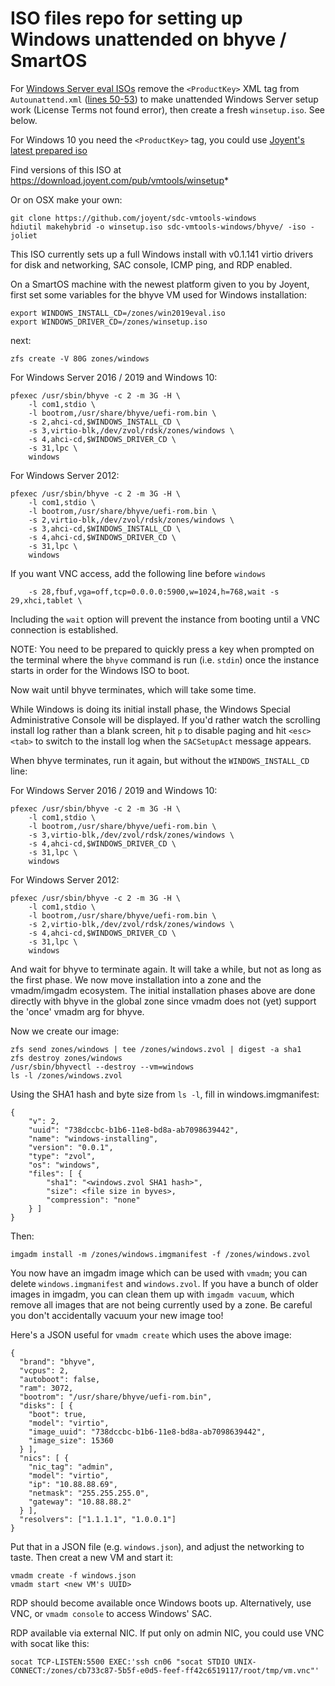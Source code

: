 # ISO files repo for setting up Windows unattended on bhyve / SmartOS
For [Windows Server eval ISOs](https://www.microsoft.com/en-us/evalcenter/evaluate-windows-server-2019) remove the `<ProductKey>` XML tag from `Autounattend.xml` ([lines 50-53](https://github.com/joyent/sdc-vmtools-windows/blob/9d1d075171a6c93244cd8487ad94aa431b7f761e/bhyve/Autounattend.xml#L50-L53)) to make unattended Windows Server setup work (License Terms not found error), then create a fresh `winsetup.iso`. See below.

For Windows 10 you need the `<ProductKey>` tag, you could use [Joyent's latest prepared iso](https://download.joyent.com/pub/vmtools/winsetup-2012-2016-20180927.iso)

Find versions of this ISO at https://download.joyent.com/pub/vmtools/winsetup*

Or on OSX make your own:
```
git clone https://github.com/joyent/sdc-vmtools-windows
hdiutil makehybrid -o winsetup.iso sdc-vmtools-windows/bhyve/ -iso -joliet
```

This ISO currently sets up a full Windows install with v0.1.141 virtio drivers
for disk and networking, SAC console, ICMP ping, and RDP enabled.

On a SmartOS machine with the newest platform given to you by Joyent,
first set some variables for the bhyve VM used for Windows installation:

```
export WINDOWS_INSTALL_CD=/zones/win2019eval.iso
export WINDOWS_DRIVER_CD=/zones/winsetup.iso
```

next:
```
zfs create -V 80G zones/windows
```

For Windows Server 2016 / 2019 and Windows 10:

```
pfexec /usr/sbin/bhyve -c 2 -m 3G -H \
    -l com1,stdio \
    -l bootrom,/usr/share/bhyve/uefi-rom.bin \
    -s 2,ahci-cd,$WINDOWS_INSTALL_CD \
    -s 3,virtio-blk,/dev/zvol/rdsk/zones/windows \
    -s 4,ahci-cd,$WINDOWS_DRIVER_CD \
    -s 31,lpc \
    windows
```

For Windows Server 2012:

```
pfexec /usr/sbin/bhyve -c 2 -m 3G -H \
    -l com1,stdio \
    -l bootrom,/usr/share/bhyve/uefi-rom.bin \
    -s 2,virtio-blk,/dev/zvol/rdsk/zones/windows \
    -s 3,ahci-cd,$WINDOWS_INSTALL_CD \
    -s 4,ahci-cd,$WINDOWS_DRIVER_CD \
    -s 31,lpc \
    windows
```

If you want VNC access, add the following line before `windows`
```
    -s 28,fbuf,vga=off,tcp=0.0.0.0:5900,w=1024,h=768,wait -s 29,xhci,tablet \
```
Including the `wait` option will prevent the instance from booting until a VNC
connection is established.

NOTE: You need to be prepared to quickly press a key when prompted on the
terminal where the `bhyve` command is run (i.e. `stdin`) once the instance
starts in order for the Windows ISO to boot.

Now wait until bhyve terminates, which will take some time.

While Windows is doing its initial install phase, the Windows Special
Administrative Console will be displayed. If you'd rather watch the scrolling
install log rather than a blank screen, hit `p` to disable paging and hit
`<esc><tab>` to switch to the install log when the `SACSetupAct` message appears.

When bhyve terminates, run it again, but without the `WINDOWS_INSTALL_CD` line:

For Windows Server 2016 / 2019 and Windows 10:

```
pfexec /usr/sbin/bhyve -c 2 -m 3G -H \
    -l com1,stdio \
    -l bootrom,/usr/share/bhyve/uefi-rom.bin \
    -s 3,virtio-blk,/dev/zvol/rdsk/zones/windows \
    -s 4,ahci-cd,$WINDOWS_DRIVER_CD \
    -s 31,lpc \
    windows
```

For Windows Server 2012:

```
pfexec /usr/sbin/bhyve -c 2 -m 3G -H \
    -l com1,stdio \
    -l bootrom,/usr/share/bhyve/uefi-rom.bin \
    -s 2,virtio-blk,/dev/zvol/rdsk/zones/windows \
    -s 4,ahci-cd,$WINDOWS_DRIVER_CD \
    -s 31,lpc \
    windows
```

And wait for bhyve to terminate again. It will take a while, but not as long
as the first phase. We now move installation into a zone and the vmadm/imgadm
ecosystem. The initial installation phases above are done directly with bhyve in
the global zone since vmadm does not (yet) support the 'once' vmadm arg for
bhyve.

Now we create our image:

```
zfs send zones/windows | tee /zones/windows.zvol | digest -a sha1
zfs destroy zones/windows
/usr/sbin/bhyvectl --destroy --vm=windows
ls -l /zones/windows.zvol
```

Using the SHA1 hash and byte size from `ls -l`, fill in windows.imgmanifest:

```
{
    "v": 2,
    "uuid": "738dccbc-b1b6-11e8-bd8a-ab7098639442",
    "name": "windows-installing",
    "version": "0.0.1",
    "type": "zvol",
    "os": "windows",
    "files": [ {
        "sha1": "<windows.zvol SHA1 hash>",
        "size": <file size in byves>,
        "compression": "none"
    } ]
}
```

Then:

`imgadm install -m /zones/windows.imgmanifest -f /zones/windows.zvol`

You now have an imgadm image which can be used with `vmadm`; you can delete
`windows.imgmanifest` and `windows.zvol`. If you have a bunch of older images in
imgadm, you can clean them up with `imgadm vacuum`, which remove all images
that are not being currently used by a zone. Be careful you don't accidentally
vacuum your new image too!

Here's a JSON useful for `vmadm create` which uses the above image:

```
{
  "brand": "bhyve",
  "vcpus": 2,
  "autoboot": false,
  "ram": 3072,
  "bootrom": "/usr/share/bhyve/uefi-rom.bin",
  "disks": [ {
    "boot": true,
    "model": "virtio",
    "image_uuid": "738dccbc-b1b6-11e8-bd8a-ab7098639442",
    "image_size": 15360
  } ],
  "nics": [ {
    "nic_tag": "admin",
    "model": "virtio",
    "ip": "10.88.88.69",
    "netmask": "255.255.255.0",
    "gateway": "10.88.88.2"
  } ],
  "resolvers": ["1.1.1.1", "1.0.0.1"]
}
```

Put that in a JSON file (e.g. `windows.json`), and adjust the networking to taste.
Then creat a new VM and start it:
```
vmadm create -f windows.json
vmadm start <new VM's UUID>
```

RDP should become available once Windows boots up. Alternatively, use VNC,
or `vmadm console` to access Windows' SAC.

RDP available via external NIC. If put only on admin NIC, you could use VNC with socat like this:
```
socat TCP-LISTEN:5500 EXEC:'ssh cn06 "socat STDIO UNIX-CONNECT:/zones/cb733c87-5b5f-e0d5-feef-ff42c6519117/root/tmp/vm.vnc"'
```
